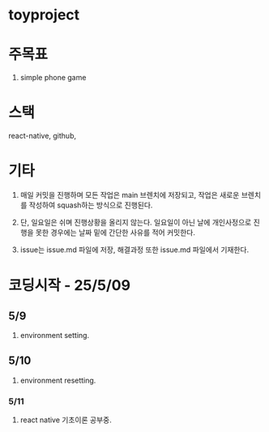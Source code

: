 # toyproject

# 주목표

1. simple phone game

# 스택

react-native, github,

# 기타

1. 매일 커밋을 진행하며 모든 작업은 main 브렌치에 저장되고, 작업은 새로운 브렌치를 작성하여 squash하는 방식으로 진행된다.

2. 단, 일요일은 쉬며 진행상황을 올리지 않는다. 일요일이 아닌 날에 개인사정으로 진행을 못한 경우에는 날짜 밑에 간단한 사유를 적어 커밋한다.

3. issue는 issue.md 파일에 저장, 해결과정 또한 issue.md 파일에서 기재한다.

# 코딩시작 - 25/5/09

## 5/9

1. environment setting.

## 5/10

1. environment resetting.

### 5/11

1. react native 기초이론 공부중.

